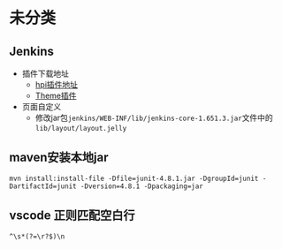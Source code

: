 # 未分类
## Jenkins
- 插件下载地址
  - [hpi插件地址](http://updates.jenkins-ci.org/latest/)
  - [Theme插件](http://wiki.jenkins-ci.org/display/JENKINS/Simple+Theme+Plugin)
- 页面自定义
  - 修改jar包`jenkins/WEB-INF/lib/jenkins-core-1.651.3.jar`文件中的`lib/layout/layout.jelly`

## maven安装本地jar
```
mvn install:install-file -Dfile=junit-4.8.1.jar -DgroupId=junit -DartifactId=junit -Dversion=4.8.1 -Dpackaging=jar
```
## vscode 正则匹配空白行
```
^\s*(?=\r?$)\n
```